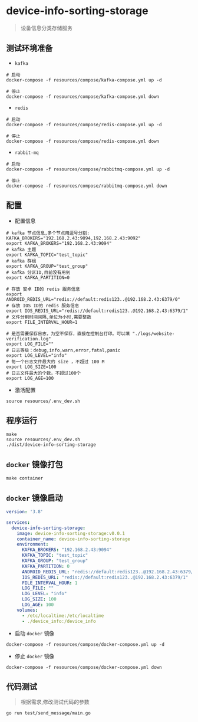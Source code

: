 # device-info-sorting-storage
> 设备信息分类存储服务

## 测试环境准备
- `kafka` 
```shell
# 启动
docker-compose -f resources/compose/kafka-compose.yml up -d

# 停止
docker-compose -f resources/compose/kafka-compose.yml down
```

- `redis`
```shell
# 启动
docker-compose -f resources/compose/redis-compose.yml up -d

# 停止
docker-compose -f resources/compose/redis-compose.yml down
```

- `rabbit-mq`
```shell
# 启动
docker-compose -f resources/compose/rabbitmq-compose.yml up -d

# 停止
docker-compose -f resources/compose/rabbitmq-compose.yml down
```

## 配置
- 配置信息
```shell
# kafka 节点信息,多个节点用逗号分割: KAFKA_BROKERS="192.168.2.43:9094,192.168.2.43:9092"
export KAFKA_BROKERS="192.168.2.43:9094"
# kafka 主题
export KAFKA_TOPIC="test_topic"
# kafka 群组
export KAFKA_GROUP="test_group"
# kafka 分区ID,目前没有用到
export KAFKA_PARTITION=0

# 存放 安卓 ID的 redis 服务信息
export ANDROID_REDIS_URL="redis://default:redis123..@192.168.2.43:6379/0"
# 存放 IOS ID的 redis 服务信息
export IOS_REDIS_URL="redis://default:redis123..@192.168.2.43:6379/1"
# 文件分割时间间隔,单位为小时,需要整数
export FILE_INTERVAL_HOUR=1

# 是否需要保存日志，为空不保存，直接在控制台打印。可以填 "./logs/website-verification.log"
export LOG_FILE=""
# 日志等级：debug,info,warn,error,fatal,panic
export LOG_LEVEL="info"
# 每一个日志文件最大的 size ，不超过 100 M
export LOG_SIZE=100
# 日志文件最大的个数，不超过100个
export LOG_AGE=100
```

- 激活配置
```shell
source resources/.env_dev.sh
```

## 程序运行
```shell
make
source resources/.env_dev.sh
./dist/device-info-sorting-storage
```

## `docker` 镜像打包
```shell
make container
```

## `docker` 镜像启动
```yml
version: '3.8'

services:
  device-info-sorting-storage:
    image: device-info-sorting-storage:v0.0.1
    container_name: device-info-sorting-storage
    environment:
      KAFKA_BROKERS: "192.168.2.43:9094"
      KAFKA_TOPIC: "test_topic"
      KAFKA_GROUP: "test_group"
      KAFKA_PARTITION: 0
      ANDROID_REDIS_URL: "redis://default:redis123..@192.168.2.43:6379/0"
      IOS_REDIS_URL: "redis://default:redis123..@192.168.2.43:6379/1"
      FILE_INTERVAL_HOUR: 1
      LOG_FILE: ""
      LOG_LEVEL: "info"
      LOG_SIZE: 100
      LOG_AGE: 100
    volumes:
      - /etc/localtime:/etc/localtime
      - ./device_info:/device_info
```

- 启动 `docker` 镜像
```shell
docker-compose -f resources/compose/docker-compose.yml up -d
```

- 停止 `docker` 镜像
```shell
docker-compose -f resources/compose/docker-compose.yml down
```

## 代码测试
> 根据需求,修改测试代码的参数

```shell
go run test/send_message/main.go
```